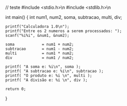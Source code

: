 // teste
#include <stdio.h>\n
#include <stdlib.h>\n



int main()
{
    int num1, num2, soma, subtracao, multi, div;

    printf("Calculadora 1.0\n");
    printf("Entre os 2 numeros a serem processados: ");
    scanf("%i%i", &num1, &num2);

    soma            = num1 + num2;
    subtracao       = num1 - num2;
    multi           = num1 * num2;
    div             = num1 / num2;

    printf( "A soma e: %i\n", soma );
    printf( "A subtracao e: %i\n", subtracao );
    printf( "O produto e: %i \n", multi );
    printf( "A divisão e: %i \n", div );

    return 0;
}
